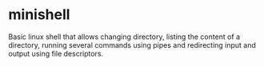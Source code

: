 # minishell

Basic linux shell that allows changing directory, listing the content of a directory, running several commands using pipes and redirecting input and output using file descriptors.
